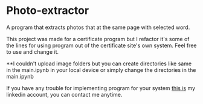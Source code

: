 # Photo-extractor
A program that extracts photos that at the same page with selected word.

This project was made for a certificate program but I refactor it's some of the lines for using program out of the certificate site's own system. Feel free to use and change it. 

**I couldn't upload image folders but you can create directories like same in the main.ipynb in your local device or simply change the directories in the main.ipynb


If you have any trouble for implementing program for your system [this is](https://www.linkedin.com/in/emircanduzenli/) my linkedin account, you can contact me anytime.
